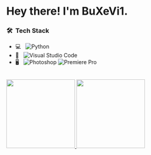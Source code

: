 <h1> Hey there! I'm BuXeVi1.</h1>

<h3> 🛠 &nbsp;Tech Stack</h3>

- 💻 &nbsp;
  ![Python](https://img.shields.io/badge/-Python-333333?style=flat&logo=python)
- 🔧 &nbsp;
  ![Visual Studio Code](https://img.shields.io/badge/-Visual%20Studio%20Code-333333?style=flat&logo=visual-studio-code&logoColor=007ACC)
- 🖥 &nbsp;
  ![Photoshop](https://img.shields.io/badge/-Photoshop-333333?style=flat&logo=adobe-photoshop)
  ![Premiere Pro](https://img.shields.io/badge/-premiere-pro-333333?style=flat&logo=adobe-premiere-pro)

<br/>

<a href="https://github.com/BuXeVi1">
  <img height="180em" src="https://github-readme-stats.vercel.app/api?username=BuXeVi1&theme=buefy&show_icons=true" />
  <img height="180em" src="https://github-readme-stats.vercel.app/api/top-langs/?username=BuXeVi1&theme=buefy&layout=compact" />
</a>

<br/>